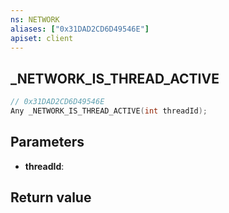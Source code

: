 ```yaml
---
ns: NETWORK
aliases: ["0x31DAD2CD6D49546E"]
apiset: client
---
```

## _NETWORK_IS_THREAD_ACTIVE

```c
// 0x31DAD2CD6D49546E
Any _NETWORK_IS_THREAD_ACTIVE(int threadId);
```


## Parameters
* **threadId**:

## Return value

